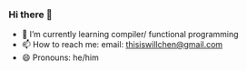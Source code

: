 ### Hi there 👋

- 🌱 I’m currently learning 
compiler/ functional programming
- 📫 How to reach me: 
email: thisiswillchen@gmail.com
- 😄 Pronouns: he/him

<!--
**Double-T1/Double-T1** is a ✨ _special_ ✨ repository because its `README.md` (this file) appears on your GitHub profile.

Here are some ideas to get you started:

- 🔭 I’m currently working on 
course cs61a
# 
- 👯 I’m looking to collaborate on ...
- 🤔 I’m looking for help with ...
- 💬 Ask me about ...

- ⚡ Fun fact: ...
-->
